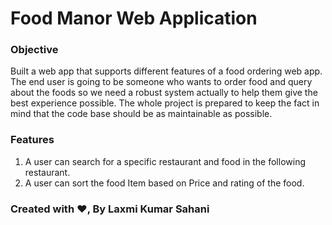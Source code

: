# Food Manor Web Application

### Objective 
Built a web app that supports different features of a food ordering web app. The end user is going to be someone who wants to order food and query about the foods so we need a robust system actually to help them give the best experience possible. The whole project is prepared to keep the fact in mind that the code base should be as maintainable as possible.

### Features
1. A user can search for a specific restaurant and food in the following restaurant.
2. A user can sort the food Item based on Price and rating of the food.

### Created with ❤️, By Laxmi Kumar Sahani
